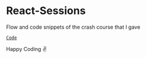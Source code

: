 # React-Sessions
Flow and code snippets of the crash course that I gave

[`Code`](https://github.com/paras1729kori/React-Crash-Code)

Happy Coding ✌
